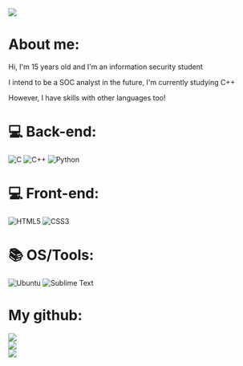 
<body>
  <img src="https://i.pinimg.com/originals/3c/f4/42/3cf442eb0574a06127a2db3a6bd6e633.gif"/>
  
  <h1>About me:</h1>
  <p>Hi, I'm 15 years old and I'm an information security student</p>
  <p>I intend to be a SOC analyst in the future, I'm currently studying C++</p>
  <p></p>However, I have skills with other languages ​​too!</p>
  
  # 💻 Back-end:
  ![C](https://img.shields.io/badge/c-%2300599C.svg?style=for-the-badge&logo=c&logoColor=white)
  ![C++](https://img.shields.io/badge/c++-%2300599C.svg?style=for-the-badge&logo=c%2B%2B&logoColor=white)
  ![Python](https://img.shields.io/badge/python-3670A0?style=for-the-badge&logo=python&logoColor=ffdd54)


  # 💻 Front-end: 
  ![HTML5](https://img.shields.io/badge/html5-%23E34F26.svg?style=for-the-badge&logo=html5&logoColor=white)
  ![CSS3](https://img.shields.io/badge/css3-%231572B6.svg?style=for-the-badge&logo=css3&logoColor=white)

  # 📚 OS/Tools: 
  ![Ubuntu](https://img.shields.io/badge/Ubuntu-E95420?style=for-the-badge&logo=ubuntu&logoColor=white)
  ![Sublime Text](https://img.shields.io/badge/sublime_text-%23575757.svg?style=for-the-badge&logo=sublime-text&logoColor=important)

  # My github:
  ![](https://github-readme-stats.vercel.app/api?username=ackydev&theme=midnight-purple&hide_border=false&include_all_commits=false&count_private=false)<br/>
  ![](https://github-readme-streak-stats.herokuapp.com/?user=ackydev&theme=midnight-purple&hide_border=false)<br/>
  ![](https://github-readme-stats.vercel.app/api/top-langs/?username=ackydev&theme=midnight-purple&hide_border=false&include_all_commits=false&count_private=false&layout=compact)
</body>
